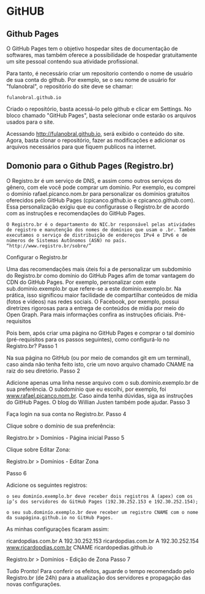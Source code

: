 # GitHUB

## Github Pages

O GitHub Pages tem o objetivo hospedar sites de documentação de softwares, mas também oferece a possibilidade de hospedar gratuitamente 
um site pessoal contendo sua atividade profissional.

Para tanto, é necessário criar um repositorio contendo o nome de usuário de sua conta do github.
Por exemplo, se o seu nome de usuário for "fulanobral", o repositório do site deve se chamar:

```
fulanobral.github.io
```

Criado o repositório, basta acessá-lo pelo github e clicar em Settings.
No bloco chamado "GitHub Pages", basta selecionar onde estarão os arquivos usados para o site.

Acessando http://fulanobral.github.io, será exibido o conteúdo do site.
Agora, basta clonar o repositório, fazer as modificações e adicionar os arquivos necessários para que fiquem publicos na internet.

## Domonio para o Github Pages (Registro.br)

O Registro.br é um serviço de DNS, e assim como outros serviços do gênero, com ele você pode comprar um domínio. Por exemplo, eu comprei o domínio rafael.picanco.nom.br para personalizar os domínios gratuitos oferecidos pelo GitHub Pages (cpicanco.github.io e cpicanco.github.com). Essa personalização exigiu que eu configurasse o Registro.br de acordo com as instruções e recomendações do GitHub Pages.

    O Registro.br é o departamento do NIC.br responsável pelas atividades de registro e manutenção dos nomes de domínios que usam o .br. Também executamos o serviço de distribuição de endereços IPv4 e IPv6 e de números de Sistemas Autônomos (ASN) no país. “http://www.registro.br/sobre/”

Configurar o Registro.br

Uma das recomendações mais úteis foi a de personalizar um subdomínio do Registro.br como domínio do GitHub Pages afim de tomar vantagem do CDN do GitHub Pages. Por exemplo, personalizar com este sub.dominío.exemplo.br que refere-se a este dominío.exemplo.br. Na prática, isso significou maior facilidade de compartilhar conteúdos de mídia (fotos e vídeos) nas redes sociais. O Facebook, por exemplo, possui diretrizes rigorosas para a entrega de conteúdos de mídia por meio do Open Graph. Para mais informações confira as instruções oficiais.
Pré-requisitos

Pois bem, após criar uma página no GitHub Pages e comprar o tal domínio (pré-requisitos para os passos seguintes), como configurá-lo no Registro.br?
Passo 1

Na sua página no GitHub (ou por meio de comandos git em um terminal), caso ainda não tenha feito isto, crie um novo arquivo chamado CNAME na raiz do seu diretório.
Passo 2

Adicione apenas uma linha nesse arquivo com o sub.dominío.exemplo.br de sua preferência. O subdomínio que eu escolhi, por exemplo, foi www.rafael.picanco.nom.br. Caso ainda tenha dúvidas, siga as instruções do GitHub Pages. O blog do Willian Justen também pode ajudar.
Passo 3

Faça login na sua conta no Registro.br.
Passo 4

Clique sobre o domínio de sua preferência:

Registro.br > Domínios - Página inicial
Passo 5

Clique sobre Editar Zona:

Registro.br > Domínios - Editar Zona


Passo 6

Adicione os seguintes registros:

    o seu dominío.exemplo.br deve receber dois registros A (apex) com os ip’s dos servidores do GitHub Pages (192.30.252.153 e 192.30.252.154);

    o seu sub.dominío.exemplo.br deve receber um registro CNAME com o nome da suapágina.github.io no GitHub Pages.

As minhas configurações ficaram assim:

ricardopdias.com.br 	A 	192.30.252.153
ricardopdias.com.br 	A 	192.30.252.154
www.ricardopdias.com.br 	CNAME 	ricardopedias.github.io

Registro.br > Domínios - Edição de Zona
Passo 7

Tudo Pronto! Para conferir os efeitos, aguarde o tempo recomendado pelo Registro.br (de 24h) para a atualização dos servidores e propagação das novas configurações.
